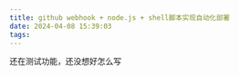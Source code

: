 ```yaml
---
title: github webhook + node.js + shell脚本实现自动化部署
date: 2024-04-08 15:39:03
tags:
---
```


还在测试功能，还没想好怎么写